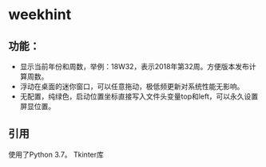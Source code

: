 # weekhint

## 功能：
  - 显示当前年份和周数，举例：18W32，表示2018年第32周。方便版本发布计算周数。
  - 浮动在桌面的迷你窗口，可以任意拖动，极低频更新对系统性能无影响。
  - 无配置，纯绿色，启动位置坐标直接写入文件头变量top和left，可以永久设置屏显位置。

## 引用
  使用了Python 3.7。
  Tkinter库
  
  
